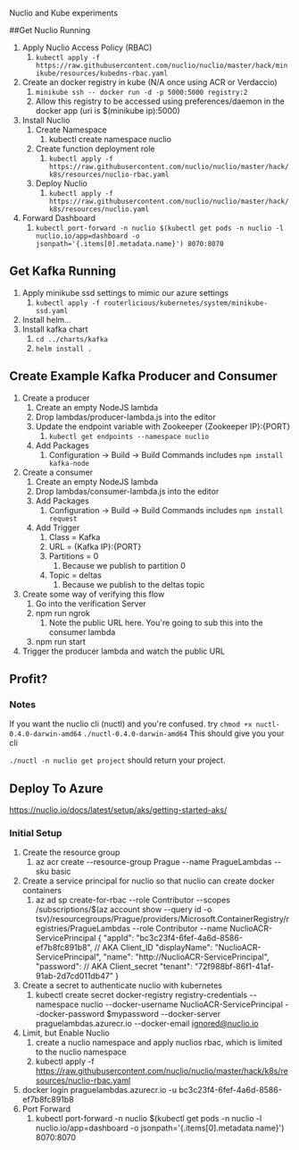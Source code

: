 Nuclio and Kube experiments

##Get Nuclio Running

1. Apply Nuclio Access Policy (RBAC)
    1. `kubectl apply -f https://raw.githubusercontent.com/nuclio/nuclio/master/hack/minikube/resources/kubedns-rbac.yaml`
2. Create an docker registry in kube (N/A once using ACR or Verdaccio)
    1. `minikube ssh -- docker run -d -p 5000:5000 registry:2`
    2. Allow this registry to be accessed using preferences/daemon in the docker app (uri is $(minikube ip):5000)
3. Install Nuclio
    1. Create Namespace
        1. kubectl create namespace nuclio
    2. Create function deployment role
        1. `kubectl apply -f https://raw.githubusercontent.com/nuclio/nuclio/master/hack/k8s/resources/nuclio-rbac.yaml`
    3. Deploy Nuclio
        1. `kubectl apply -f https://raw.githubusercontent.com/nuclio/nuclio/master/hack/k8s/resources/nuclio.yaml`
4. Forward Dashboard
    1. `kubectl port-forward -n nuclio $(kubectl get pods -n nuclio -l nuclio.io/app=dashboard -o jsonpath='{.items[0].metadata.name}') 8070:8070`

## Get Kafka Running
1. Apply minikube ssd settings to mimic our azure settings
    1. `kubectl apply -f routerlicious/kubernetes/system/minikube-ssd.yaml`
2. Install helm...
3. Install kafka chart
    1. `cd ../charts/kafka`
    2. `helm install .`

## Create Example Kafka Producer and Consumer
1. Create a producer
    1. Create an empty NodeJS lambda
    2. Drop lambdas/producer-lambda.js into the editor
    3. Update the endpoint variable with Zookeeper {Zookeeper IP}:{PORT}
        1. `kubectl get endpoints --namespace nuclio`
    4. Add Packages
        1. Configuration -> Build -> Build Commands includes `npm install kafka-node`
2. Create a consumer
    1. Create an empty NodeJS lambda
    2. Drop lambdas/consumer-lambda.js into the editor
    3. Add Packages
        1. Configuration -> Build -> Build Commands includes `npm install request`
    4. Add Trigger
        1. Class = Kafka
        2. URL = {Kafka IP}:{PORT}
        3. Partitions = 0
            1. Because we publish to partition 0
        4. Topic = deltas
            1. Because we publish to the deltas topic
3. Create some way of verifying this flow
    1. Go into the verification Server
    2. npm run ngrok
        1. Note the public URL here. You're going to sub this into the consumer lambda
    3. npm run start
4. Trigger the producer lambda and watch the public URL

## Profit?

### Notes
If you want the nuclio cli (nuctl) and you're confused. try
`chmod +x nuctl-0.4.0-darwin-amd64`
`./nuctl-0.4.0-darwin-amd64` This should give you your cli

`./nuctl -n nuclio get project` should return your project.

## Deploy To Azure
https://nuclio.io/docs/latest/setup/aks/getting-started-aks/

### Initial Setup
1. Create the resource group
    1. az acr create --resource-group Prague --name PragueLambdas --sku basic
2. Create a service principal for nuclio so that nuclio can create docker containers
    1. az ad sp create-for-rbac --role Contributor --scopes /subscriptions/$(az account show --query id -o tsv)/resourcegroups/Prague/providers/Microsoft.ContainerRegistry/registries/PragueLambdas --role Contributor --name NuclioACR-ServicePrincipal
        {
        "appId": "bc3c23f4-6fef-4a6d-8586-ef7b8fc891b8", // AKA Client_ID
        "displayName": "NuclioACR-ServicePrincipal",
        "name": "http://NuclioACR-ServicePrincipal",
        "password": // AKA Client_secret
        "tenant": "72f988bf-86f1-41af-91ab-2d7cd011db47"
        }
3. Create a secret to authenticate nuclio with kubernetes
    1. kubectl create secret docker-registry registry-credentials --namespace nuclio --docker-username NuclioACR-ServicePrincipal --docker-password $mypassword --docker-server praguelambdas.azurecr.io --docker-email ignored@nuclio.io
4. Limit, but Enable Nuclio
    1.  create a nuclio namespace and apply nuclios rbac, which is limited to the nuclio namespace
    2. kubectl apply -f https://raw.githubusercontent.com/nuclio/nuclio/master/hack/k8s/resources/nuclio-rbac.yaml
5. docker login praguelambdas.azurecr.io -u bc3c23f4-6fef-4a6d-8586-ef7b8fc891b8
6. Port Forward
    1. kubectl port-forward -n nuclio $(kubectl get pods -n nuclio -l nuclio.io/app=dashboard -o jsonpath='{.items[0].metadata.name}') 8070:8070
